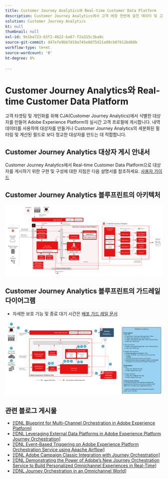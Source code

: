 ```yaml
---
title: Customer Journey Analytics와 Real-time Customer Data Platform
description: Customer Journey Analytics에서 고객 여정 전반에 걸친 데이터 및 고객 행동을 통합하고 분석하여 대상자를 CJA에서 RTCDP로 게시
solution: Customer Journey Analytics
kt: null
thumbnail: null
exl-id: 9e1ba723-63f2-4622-ba67-f2a315c3ba0c
source-git-commit: d47efe9bb7d19a745e0d75d21a09cb87912bd60b
workflow-type: tm+mt
source-wordcount: '0'
ht-degree: 0%

---
```


# Customer Journey Analytics와 Real-time Customer Data Platform

고객 타겟팅 및 개인화를 위해 CJA(Customer Journey Analytics)에서 식별한 대상자를 만들어 Adobe Experience Platform의 실시간 고객 프로필에 게시합니다. 내역 데이터를 사용하여 대상자를 만들거나 Customer Journey Analytics의 세분화된 필터링 및 계산된 필드로 보다 정교한 대상자를 만드는 데 적합합니다.

## Customer Journey Analytics 대상자 게시 안내서

Customer Journey Analytics에서 Real-time Customer Data Platform으로 대상자를 게시하기 위한 구현 및 구성에 대한 지침은 다음 설명서를 참조하세요. [사용자 가이드](https://experienceleague.adobe.com/docs/analytics-platform/using/cja-components/audiences/publish.html?lang=ko)

## Customer Journey Analytics 블루프린트의 아키텍처

![아키텍처 다이어그램](assets/CJA_RTCDP.svg)

## Customer Journey Analytics 블루프린트의 가드레일 다이어그램

* 자세한 보호 기능 및 종료 대기 시간은 [배포 가드 레일 문서](../experience-platform/deployment/guardrails.md)

![가드레일 다이어그램](../experience-platform/assets/CJA_guardrails.svg)

## 관련 블로그 게시물

* [[!DNL Blueprint for Multi-Channel Orchestration in Adobe Experience Platform]](https://medium.com/adobetech/blueprint-for-multi-channel-orchestration-in-adobe-experience-platform-c68317e94184)
* [[!DNL Leveraging External Data Platforms in Adobe Experience Platform Journey Orchestration]](https://medium.com/adobetech/leveraging-external-data-platforms-in-adobe-experience-platform-journey-orchestration-54fc6134fe17)
* [[!DNL Event-Based Triggering on Adobe Experience Platform Orchestration Service using Apache Airflow]](https://medium.com/adobetech/event-based-triggering-on-adobe-experience-platform-orchestration-service-using-apache-airflow-8607b28251f1)
* [[!DNL Adobe Campaign Classic Integration with Journey Orchestration]](https://medium.com/adobetech/adobe-campaign-classic-integration-with-journey-orchestration-ae577653281)
* [[!DNL Demonstrating the Power of Adobe’s New Journey Orchestration Service to Build Personalized Omnichannel Experiences in Real-Time]](https://medium.com/adobetech/demonstrating-the-power-of-adobes-new-journey-orchestration-service-to-build-personalized-aa60d88cd34)
* [[!DNL Journey Orchestration in an Omnichannel World]](https://medium.com/adobetech/journey-orchestration-in-an-omnichannel-world-3a2d32d556d9)
